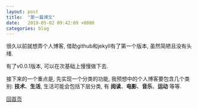 ```yaml
---
layout: post
title:  "第一篇博文"
date:   2019-05-02 09:42:09 +0800
categories: blog
---
```

很久以前就想弄个人博客, 借助github和jekyll有了第一个版本, 虽然简陋且没有头绪.

有了v0.0.1版本, 可以在次基础上慢慢做下去. 

接下来的一个重点是, 先实现一个分类的功能, 我预想中的个人博客要包含几个类别: __技术__、__生活__, 
生活可能会包括下层分类, 有 __阅读__、__电影__、__音乐__、__运动__ 等等.

[回首页](../../../../)